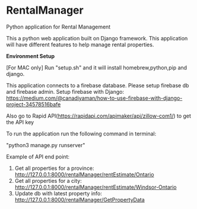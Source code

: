 # RentalManager
Python application for Rental Management

This a python web application built on Django framework. This application will have different features to help manage rental properties.

**Environment Setup**

[For MAC only]
Run "setup.sh" and it will install homebrew,python,pip and django.

This application connects to a firebase database. Please setup firebase db and firebase admin.
Setup firebase with Django: https://medium.com/@canadiyaman/how-to-use-firebase-with-django-project-34578516bafe

Also go to Rapid API(https://rapidapi.com/apimaker/api/zillow-com1/) to get the API key

To run the application run the following command in terminal:

"python3 manage.py runserver"

Example of API end point:

1. Get all properties for a province: http://127.0.0.1:8000/rentalManager/rentEstimate/Ontario
2. Get all properties for a city: http://127.0.0.1:8000/rentalManager/rentEstimate/Windsor-Ontario 
3. Update db with latest property info: http://127.0.0.1:8000/rentalManager/GetPropertyData
